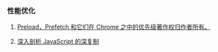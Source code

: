 ### 性能优化

1. [Preload，Prefetch 和它们在 Chrome 之中的优先级著作权归作者所有。](http://www.w3cplus.com/performance/reloading/preload-prefetch-and-priorities-in-chrome.html?utm_source=tuicool&utm_medium=referral)

2. [深入剖析 JavaScript 的深复制](http://jerryzou.com/posts/dive-into-deep-clone-in-javascript/)
